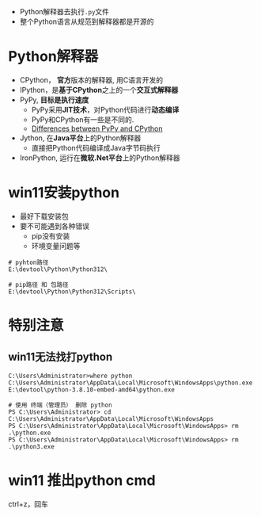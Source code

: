 - Python解释器去执行`.py`文件
- 整个Python语言从规范到解释器都是开源的

# Python解释器
- CPython， **官方**版本的解释器, 用C语言开发的
- IPython，是**基于CPython**之上的一个**交互式解释器**
- PyPy, **目标是执行速度**
	- PyPy采用**JIT技术**，对Python代码进行**动态编译**
	- PyPy和CPython有一些是不同的. 
	- [Differences between PyPy and CPython](https://doc.pypy.org/en/latest/cpython_differences.html)
- Jython, 在**Java平台**上的Python解释器
	- 直接把Python代码编译成Java字节码执行
- IronPython, 运行在**微软.Net平台**上的Python解释器

# win11安装python
- 最好下载安装包
- 要不可能遇到各种错误
	- pip没有安装
	- 环境变量问题等

```
# pyhton路径
E:\devtool\Python\Python312\

# pip路径 和 包路径
E:\devtool\Python\Python312\Scripts\
```
# 特别注意
## win11无法找打python
```
C:\Users\Administrator>where python
C:\Users\Administrator\AppData\Local\Microsoft\WindowsApps\python.exe
E:\devtool\python-3.8.10-embed-amd64\python.exe

# 使用 终端（管理员） 删除 python
PS C:\Users\Administrator> cd C:\Users\Administrator\AppData\Local\Microsoft\WindowsApps
PS C:\Users\Administrator\AppData\Local\Microsoft\WindowsApps> rm .\python.exe
PS C:\Users\Administrator\AppData\Local\Microsoft\WindowsApps> rm .\python3.exe
```

# win11 推出python cmd
ctrl+z，回车
